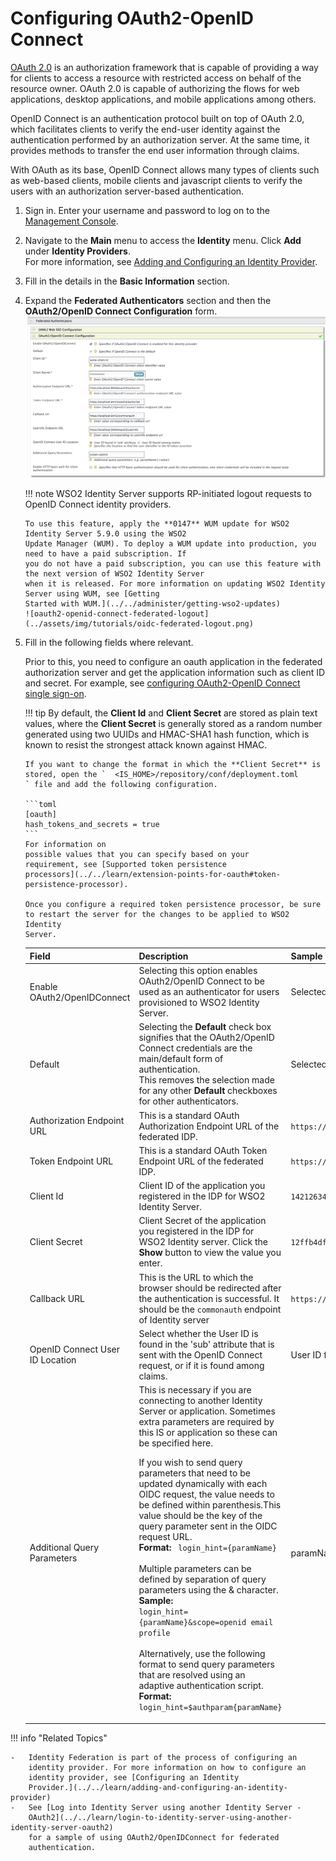# Configuring OAuth2-OpenID Connect

[OAuth 2.0](https://oauth.net/2/) is an authorization framework that is
capable of providing a way for clients to access a resource with
restricted access on behalf of the resource owner. OAuth 2.0 is capable
of authorizing the flows for web applications, desktop applications, and
mobile applications among others.

OpenID Connect is an authentication protocol built on top of OAuth 2.0,
which facilitates clients to verify the end-user identity against the
authentication performed by an authorization server. At the same time,
it provides methods to transfer the end user information through claims.

With OAuth as its base, OpenID Connect allows many types of clients such
as web-based clients, mobile clients and javascript clients to verify
the users with an authorization server-based authentication.

1.  Sign in. Enter your username and password to log on to the
    [Management
    Console](../../setup/getting-started-with-the-management-console).
    
2.  Navigate to the **Main** menu to access the **Identity** menu. Click
    **Add** under **Identity Providers**.  
    For more information, see [Adding and Configuring an Identity
    Provider](../../learn/adding-and-configuring-an-identity-provider).
    
3.  Fill in the details in the **Basic Information** section.

4.  Expand the **Federated Authenticators** section and then the
    **OAuth2/OpenID Connect Configuration** form.  
    ![oauth2-openid-connect-configuration](../assets/img/tutorials/oauth2-openid-connect-configuration.png)
        
    !!! note
        WSO2 Identity Server supports RP-initiated logout requests to OpenID Connect identity providers.

        To use this feature, apply the **0147** WUM update for WSO2 Identity Server 5.9.0 using the WSO2
        Update Manager (WUM). To deploy a WUM update into production, you need to have a paid subscription. If
        you do not have a paid subscription, you can use this feature with the next version of WSO2 Identity Server
        when it is released. For more information on updating WSO2 Identity Server using WUM, see [Getting
        Started with WUM.](../../administer/getting-wso2-updates)
        ![oauth2-openid-connect-federated-logout](../assets/img/tutorials/oidc-federated-logout.png)
    
5.  Fill in the following fields where relevant.

    Prior to this, you need to configure an oauth application in the
    federated authorization server and get the application information
    such as client ID and secret. For example, see
    [configuring OAuth2-OpenID Connect single sign-on](../../learn/configuring-oauth2-openid-connect-single-sign-on).

    !!! tip
        By default, the **Client Id** and **Client Secret** are stored as
        plain text values, where the **Client Secret** is generally stored
        as a random number generated using two UUIDs and HMAC-SHA1 hash
        function, which is known to resist the strongest attack known
        against HMAC.
    
        If you want to change the format in which the **Client Secret** is
        stored, open the `	<IS_HOME>/repository/conf/deployment.toml	` file and add the following configuration.

        ```toml
        [oauth]
		hash_tokens_and_secrets = true 
		```
        For information on
        possible values that you can specify based on your
        requirement, see [Supported token persistence
        processors](../../learn/extension-points-for-oauth#token-persistence-processor).
    
        Once you configure a required token persistence processor, be sure
        to restart the server for the changes to be applied to WSO2 Identity
        Server.
    

    <div class="tg-wrap"><table>
    <thead>
    <tr>
        <th>Field </th>
        <th>Description</th>
        <th>Sample Value</th>
    </tr>
    </thead>
    <tbody>
    <tr>
        <td>Enable OAuth2/OpenIDConnect</td>
        <td>Selecting this option enables OAuth2/OpenID Connect to be used as an authenticator for users provisioned to WSO2 Identity Server.</td>
        <td>Selected</td>
    </tr>
    <tr>
        <td>Default</td>
        <td>Selecting the <strong>Default</strong> check box signifies that the OAuth2/OpenID Connect credentials are the main/default form of authentication. <br>This removes the selection made for any other <strong>Default</strong/> checkboxes for other authenticators.</td>
        <td>Selected</td>
    </tr>
    <tr>
        <td>Authorization Endpoint URL</td>
        <td>This is a standard OAuth Authorization Endpoint URL of the federated IDP.</td>
        <td><code>https://localhost:9443/oauth2/authorize/</code></td>
    </tr>
    <tr>
        <td>Token Endpoint URL</td>
        <td>This is a standard OAuth Token Endpoint URL of the federated IDP.</td>
        <td><code>https://localhost:9443/oauth2/token/</code></td>
    </tr>
    <tr>
        <td>Client Id</td>
        <td>Client ID of the application you registered in the IDP for WSO2 Identity Server.</td>
        <td><code>1421263438188909</code></td>
    </tr>
    <tr>
        <td>Client Secret</td>
        <td>Client Secret of the application you registered in the IDP for WSO2 Identity server. Click the <strong>Show</strong> button to view the value you enter.</td>
        <td><code>12ffb4dfb2fed67a00846b42126991f8</code></td>
    </tr>
    <tr>
        <td>Callback URL</td>
        <td>This is the URL to which the browser should be redirected after the authentication is successful. It should be the <code>commonauth</code> endpoint of Identity server</td>
        <td><code>https://localhost:9443/commonauth</code></td>
    </tr>
    <tr>
        <td>OpenID Connect User ID Location</td>
        <td>Select whether the User ID is found in the 'sub' attribute that is sent with the OpenID Connect request, or if it is found among claims.</td>
        <td>User ID found in 'sub' attribute</td>
    </tr>
    <tr>
        <td>Additional Query Parameters</td>
        <td>This is necessary if you are connecting to another Identity Server or application. Sometimes extra parameters are required by this IS or application so these can be specified here.
        <div class="admonition note">
        <p>If you wish to send query parameters that need to be updated dynamically with each OIDC request, the value needs to be defined within parenthesis.This value should be the key of the query parameter sent in the OIDC request URL. </br>
        <strong>Format:</strong> <code> login_hint={paramName}</code> </br>
        </br>
        Multiple parameters can be defined by separation of query parameters using the & character.</br>
        <strong>Sample:</strong></br> <code>login_hint={paramName}&scope=openid email profile </code></br> </br>
        Alternatively, use the following format to send query parameters that are resolved using an adaptive authentication script. </br>
        <strong>Format:</strong> <code>login_hint=$authparam{paramName} </code> </br>
        </p>
        </div>
        </td>
        <td>paramName1=value1</td>
    </tr>
    </tbody>
    </table></div>

!!! info "Related Topics"

	-   Identity Federation is part of the process of configuring an
		identity provider. For more information on how to configure an
		identity provider, see [Configuring an Identity
		Provider.](../../learn/adding-and-configuring-an-identity-provider)
	-   See [Log into Identity Server using another Identity Server -
		OAuth2](../../learn/login-to-identity-server-using-another-identity-server-oauth2)
		for a sample of using OAuth2/OpenIDConnect for federated
		authentication.
